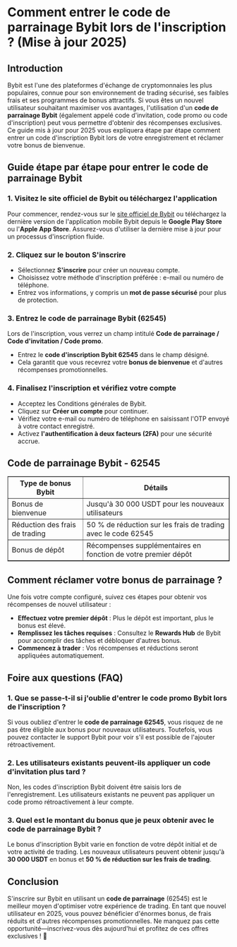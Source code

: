 <h1>Comment entrer le code de parrainage Bybit lors de l'inscription ? (Mise à jour 2025)</h1>
    
<h2>Introduction</h2>
<p>Bybit est l'une des plateformes d'échange de cryptomonnaies les plus populaires, connue pour son environnement de trading sécurisé, ses faibles frais et ses programmes de bonus attractifs. Si vous êtes un nouvel utilisateur souhaitant maximiser vos avantages, l'utilisation d'un <strong>code de parrainage Bybit</strong> (également appelé code d'invitation, code promo ou code d'inscription) peut vous permettre d'obtenir des récompenses exclusives. Ce guide mis à jour pour 2025 vous expliquera étape par étape comment entrer un code d'inscription Bybit lors de votre enregistrement et réclamer votre bonus de bienvenue.</p>
    
<h2>Guide étape par étape pour entrer le code de parrainage Bybit</h2>
    
<h3>1. Visitez le site officiel de Bybit ou téléchargez l'application</h3>
<p>Pour commencer, rendez-vous sur le <a href="https://partner.bybit.com/b/62545">site officiel de Bybit</a> ou téléchargez la dernière version de l'application mobile Bybit depuis le <strong>Google Play Store</strong> ou l'<strong>Apple App Store</strong>. Assurez-vous d'utiliser la dernière mise à jour pour un processus d'inscription fluide.</p>
    
<h3>2. Cliquez sur le bouton S'inscrire</h3>
<ul>
        <li>Sélectionnez <strong>S'inscrire</strong> pour créer un nouveau compte.</li>
        <li>Choisissez votre méthode d'inscription préférée : e-mail ou numéro de téléphone.</li>
        <li>Entrez vos informations, y compris un <strong>mot de passe sécurisé</strong> pour plus de protection.</li>
</ul>
    
<h3>3. Entrez le code de parrainage Bybit (62545)</h3>
<p>Lors de l'inscription, vous verrez un champ intitulé <strong>Code de parrainage / Code d'invitation / Code promo</strong>.</p>
<ul>
        <li>Entrez le <strong>code d'inscription Bybit 62545</strong> dans le champ désigné.</li>
        <li>Cela garantit que vous recevrez votre <strong>bonus de bienvenue</strong> et d'autres récompenses promotionnelles.</li>
</ul>
    
<h3>4. Finalisez l'inscription et vérifiez votre compte</h3>
<ul>
        <li>Acceptez les Conditions générales de Bybit.</li>
        <li>Cliquez sur <strong>Créer un compte</strong> pour continuer.</li>
        <li>Vérifiez votre e-mail ou numéro de téléphone en saisissant l'OTP envoyé à votre contact enregistré.</li>
        <li>Activez <strong>l'authentification à deux facteurs (2FA)</strong> pour une sécurité accrue.</li>
</ul>
    
<h2>Code de parrainage Bybit - 62545</h2>
<table border="1">
        <tr>
            <th>Type de bonus Bybit</th>
            <th>Détails</th>
        </tr>
        <tr>
            <td>Bonus de bienvenue</td>
            <td>Jusqu'à 30 000 USDT pour les nouveaux utilisateurs</td>
        </tr>
        <tr>
            <td>Réduction des frais de trading</td>
            <td>50 % de réduction sur les frais de trading avec le code 62545</td>
        </tr>
        <tr>
            <td>Bonus de dépôt</td>
            <td>Récompenses supplémentaires en fonction de votre premier dépôt</td>
        </tr>
</table>
    
<h2>Comment réclamer votre bonus de parrainage ?</h2>
<p>Une fois votre compte configuré, suivez ces étapes pour obtenir vos récompenses de nouvel utilisateur :</p>
<ul>
        <li><strong>Effectuez votre premier dépôt</strong> : Plus le dépôt est important, plus le bonus est élevé.</li>
        <li><strong>Remplissez les tâches requises</strong> : Consultez le <strong>Rewards Hub</strong> de Bybit pour accomplir des tâches et débloquer d'autres bonus.</li>
        <li><strong>Commencez à trader</strong> : Vos récompenses et réductions seront appliquées automatiquement.</li>
</ul>
    
<h2>Foire aux questions (FAQ)</h2>
    
<h3>1. Que se passe-t-il si j'oublie d'entrer le code promo Bybit lors de l'inscription ?</h3>
<p>Si vous oubliez d'entrer le <strong>code de parrainage 62545</strong>, vous risquez de ne pas être éligible aux bonus pour nouveaux utilisateurs. Toutefois, vous pouvez contacter le support Bybit pour voir s'il est possible de l'ajouter rétroactivement.</p>
    
<h3>2. Les utilisateurs existants peuvent-ils appliquer un code d'invitation plus tard ?</h3>
<p>Non, les codes d'inscription Bybit doivent être saisis lors de l'enregistrement. Les utilisateurs existants ne peuvent pas appliquer un code promo rétroactivement à leur compte.</p>
    
<h3>3. Quel est le montant du bonus que je peux obtenir avec le code de parrainage Bybit ?</h3>
<p>Le bonus d'inscription Bybit varie en fonction de votre dépôt initial et de votre activité de trading. Les nouveaux utilisateurs peuvent obtenir jusqu'à <strong>30 000 USDT</strong> en bonus et <strong>50 % de réduction sur les frais de trading</strong>.</p>
    
<h2>Conclusion</h2>
<p>S'inscrire sur Bybit en utilisant un <strong>code de parrainage</strong> (62545) est le meilleur moyen d'optimiser votre expérience de trading. En tant que nouvel utilisateur en 2025, vous pouvez bénéficier d'énormes bonus, de frais réduits et d'autres récompenses promotionnelles. Ne manquez pas cette opportunité—inscrivez-vous dès aujourd'hui et profitez de ces offres exclusives ! 🚀</p>
</body>
</html>
